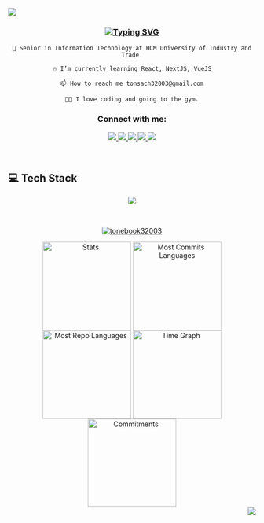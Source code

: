 <img src="https://user-images.githubusercontent.com/10498744/210012254-234538ff-d198-48aa-8964-37e6fd45d227.gif"></img>

<h3 align="center">
    <a href="https://git.io/typing-svg"><img src="https://readme-typing-svg.demolab.com?font=Fira+Code&weight=700&pause=1000&center=true&vCenter=true&width=600&lines=My+name+is+Do+Cong+Ton+Sach+(+Bookk+)" alt="Typing SVG" /></a>
</h3>

<div align="center">
    
    🏫 Senior in Information Technology at HCM University of Industry and Trade 

    🔥 I’m currently learning React, NextJS, VueJS
            
    📫 How to reach me tonsach32003@gmail.com
            
    💪🏻 I love coding and going to the gym.
</div>

<h3 align="center">Connect with me:</h3>
<p align="center">
    <div align="center"> 
    <a href="https://www.linkedin.com/in/docongtonsach/" target="_blank">
     <img src="https://img.shields.io/badge/Linkdin-0270ad?style=for-the-badge&logo=linkedin&logoColor=white" target="_blank" /> 
  </a>
  <a href="mailto:tonsach32003@gmail.com">
    <img src="https://img.shields.io/badge/Gmail-EA4335?style=for-the-badge&logo=gmail&logoColor=white" />
  </a>
  <a href="https://www.instagram.com/22.bookk_sep/" target="_blank">
    <img src="https://img.shields.io/badge/Instagram-E4405F?style=for-the-badge&logo=instagram&logoColor=white" target="_blank" />
  </a>
  <a href="https://www.facebook.com/bookk229/" target="_blank">
     <img src="https://img.shields.io/badge/Facebook-0866ff?style=for-the-badge&logo=facebook&logoColor=white" target="_blank" />
  </a>
<a href="https://x.com/bookk22sep" target="_blank">
     <img src="https://img.shields.io/badge/Twitter-000000?style=for-the-badge&logo=x&logoColor=white" target="_blank" />
  </a>
</div>

</p>
&nbsp;
&nbsp;

<h2 aligh="left">💻 Tech Stack</h2>
<p align="center">
  <a href="https://skillicons.dev">
    <img align="center" src="https://skillicons.dev/icons?i=html,css,javascript,react,next,redux,sass,bootstrap,python,django,c,cs,mongodb,mysql,postgres,git,figma" />
  </a>
</p>

&nbsp;
<center>
<p align="center"> <a href="https://github.com/ryo-ma/github-profile-trophy"><img src="https://github-profile-trophy.vercel.app/?username=tonebook32003&theme=chalk&no-bg=true" alt="tonebook32003" /></a> </p>
</center>

<div align="center">
  <img align="center" src="http://github-profile-summary-cards.vercel.app/api/cards/stats?username=tonebook32003&theme=transparent" height="180em" alt="Stats"/>
  <img align="center" src="http://github-profile-summary-cards.vercel.app/api/cards/most-commit-language?username=tonebook32003&theme=transparent&exclude=html,CSS,Jupyter%20Notebook" height="180em" alt="Most Commits Languages"/>
  <img align="center" src="http://github-profile-summary-cards.vercel.app/api/cards/repos-per-language?username=tonebook32003&theme=transparent&exclude=html,CSS,Jupyter%20Notebook" height="180em" alt="Most Repo Languages"/>
  <img align="center" src="http://github-profile-summary-cards.vercel.app/api/cards/productive-time?username=tonebook32003&theme=transparent&utcOffset=5.30" height="180em" alt="Time Graph"/>
  <img align="center" src="http://github-profile-summary-cards.vercel.app/api/cards/profile-details?username=tonebook32003&theme=transparent" height="180em" alt="Commitments"/>
</div>

<a>
  <img align="right" src="https://komarev.com/ghpvc/?username=tonebook32003&style=for-the-badge">
</a>
